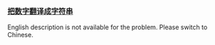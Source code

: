 ### [把数字翻译成字符串](https://leetcode.com/problems/ba-shu-zi-fan-yi-cheng-zi-fu-chuan-lcof)

English description is not available for the problem. Please switch to Chinese.